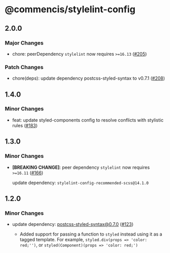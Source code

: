 # @commencis/stylelint-config

## 2.0.0

### Major Changes

- chore: peerDependency `stylelint` now requires `>=16.13` ([#205](https://github.com/Commencis/js-toolkit/pull/205))

### Patch Changes

- chore(deps): update dependency postcss-styled-syntax to v0.7.1 ([#208](https://github.com/Commencis/js-toolkit/pull/208))

## 1.4.0

### Minor Changes

- feat: update styled-components config to resolve conflicts with stylistic rules ([#183](https://github.com/Commencis/js-toolkit/pull/183))

## 1.3.0

### Minor Changes

- **[BREAKING CHANGE]**: peer dependency `stylelint` now requires `>=16.11` ([#166](https://github.com/Commencis/js-toolkit/pull/166))

  update dependency: `stylelint-config-recommended-scss@14.1.0`

## 1.2.0

### Minor Changes

- update dependency: postcss-styled-syntax@0.7.0 ([#123](https://github.com/Commencis/js-toolkit/pull/123))

  - Added support for passing a function to `styled` instead using it as a tagged template. For example, `styled.div(props => 'color: red;'')`, or `styled(Component)(props => 'color: red;')`
